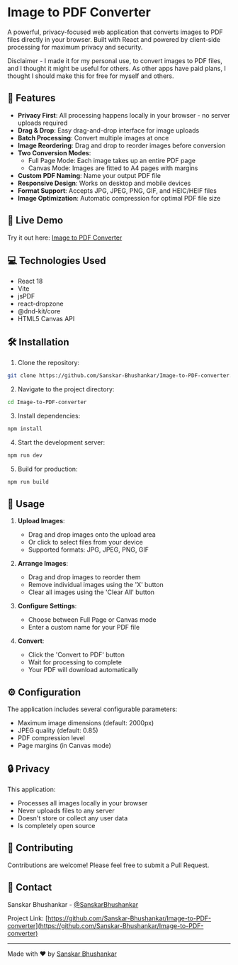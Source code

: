 # Image to PDF Converter

A powerful, privacy-focused web application that converts images to PDF files directly in your browser. Built with React and powered by client-side processing for maximum privacy and security.

Disclaimer - I made it for my personal use, to convert images to PDF files, and I thought it might be useful for others. As other apps have paid plans, I thought I should make this for free for myself and others.


## 🌟 Features

- **Privacy First**: All processing happens locally in your browser - no server uploads required
- **Drag & Drop**: Easy drag-and-drop interface for image uploads
- **Batch Processing**: Convert multiple images at once
- **Image Reordering**: Drag and drop to reorder images before conversion
- **Two Conversion Modes**:
  - Full Page Mode: Each image takes up an entire PDF page
  - Canvas Mode: Images are fitted to A4 pages with margins
- **Custom PDF Naming**: Name your output PDF file
- **Responsive Design**: Works on desktop and mobile devices
- **Format Support**: Accepts JPG, JPEG, PNG, GIF, and HEIC/HEIF files
- **Image Optimization**: Automatic compression for optimal PDF file size

## 🚀 Live Demo

Try it out here: [Image to PDF Converter](your-deployment-url) <!-- Add your Vercel deployment URL -->

## 💻 Technologies Used

- React 18
- Vite
- jsPDF
- react-dropzone
- @dnd-kit/core
- HTML5 Canvas API

## 🛠️ Installation

1. Clone the repository:
```bash
git clone https://github.com/Sanskar-Bhushankar/Image-to-PDF-converter.git
```

2. Navigate to the project directory:
```bash
cd Image-to-PDF-converter
```

3. Install dependencies:
```bash
npm install
```

4. Start the development server:
```bash
npm run dev
```

5. Build for production:
```bash
npm run build
```

## 🔧 Usage

1. **Upload Images**:
   - Drag and drop images onto the upload area
   - Or click to select files from your device
   - Supported formats: JPG, JPEG, PNG, GIF

2. **Arrange Images**:
   - Drag and drop images to reorder them
   - Remove individual images using the 'X' button
   - Clear all images using the 'Clear All' button

3. **Configure Settings**:
   - Choose between Full Page or Canvas mode
   - Enter a custom name for your PDF file

4. **Convert**:
   - Click the 'Convert to PDF' button
   - Wait for processing to complete
   - Your PDF will download automatically

## ⚙️ Configuration

The application includes several configurable parameters:

- Maximum image dimensions (default: 2000px)
- JPEG quality (default: 0.85)
- PDF compression level
- Page margins (in Canvas mode)

## 🔒 Privacy

This application:
- Processes all images locally in your browser
- Never uploads files to any server
- Doesn't store or collect any user data
- Is completely open source

## 🤝 Contributing

Contributions are welcome! Please feel free to submit a Pull Request.



## 📧 Contact

Sanskar Bhushankar - [@SanskarBhushankar](https://twitter.com/SanskarBhushankar)

Project Link: [https://github.com/Sanskar-Bhushankar/Image-to-PDF-converter](https://github.com/Sanskar-Bhushankar/Image-to-PDF-converter)

---

Made with ❤️ by [Sanskar Bhushankar](https://github.com/Sanskar-Bhushankar)
